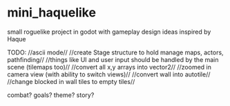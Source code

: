# mini_haquelike

small roguelike project in godot with gameplay design ideas inspired by Haque

TODO:
//ascii mode//
//create Stage structure to hold manage maps, actors, pathfinding//
//things like UI and user input should be handled by the main scene (tilemaps too)//
//convert all x,y arrays into vector2//
//zoomed in camera view (with ability to switch views)//
//convert wall into autotile//
//change blocked in wall tiles to empty tiles//

combat? goals? theme? story?
